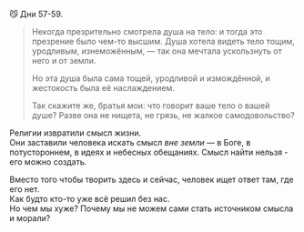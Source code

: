😼 Дни 57-59.

> Некогда презрительно смотрела душа на тело: и тогда это презрение было чем-то высшим. Душа хотела видеть тело тощим, уродливым, изнеможённым, — так она мечтала ускользнуть от него и от земли.
> 
> Но эта душа была сама тощей, уродливой и измождённой, и жестокость была её наслаждением.
> 
> Так скажите же, братья мои: что говорит ваше тело о вашей душе? Разве она не нищета, не грязь, не жалкое самодовольство?

Религии извратили смысл жизни.  
Они заставили человека искать смысл _вне земли_ — в Боге, в потустороннем, в идеях и небесных обещаниях. 
Смысл найти нельзя - его можно создать. 

Вместо того чтобы творить здесь и сейчас, человек ищет ответ там, где его нет.  
Как будто кто-то уже всё решил без нас.  
Но чем мы хуже? Почему мы не можем сами стать источником смысла и морали?